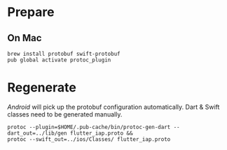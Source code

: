 # Prepare

## On Mac
```
brew install protobuf swift-protobuf
pub global activate protoc_plugin
```

# Regenerate

*Android* will pick up the protobuf configuration automatically.
Dart & Swift classes need to be generated manually.

```
protoc --plugin=$HOME/.pub-cache/bin/protoc-gen-dart --dart_out=../lib/gen flutter_iap.proto &&
protoc --swift_out=../ios/Classes/ flutter_iap.proto
```